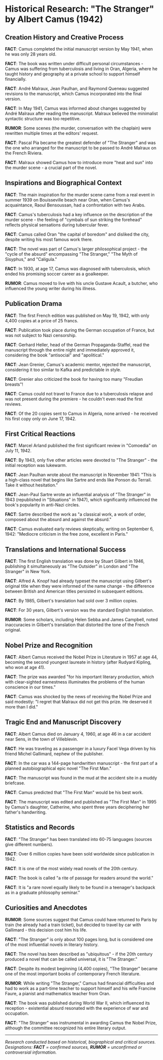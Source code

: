 # Historical Research: "The Stranger" by Albert Camus (1942)

## Creation History and Creative Process

**FACT**: Camus completed the initial manuscript version by May 1941, when he was only 28 years old.

**FACT**: The book was written under difficult personal circumstances - Camus was suffering from tuberculosis and living in Oran, Algeria, where he taught history and geography at a private school to support himself financially.

**FACT**: André Malraux, Jean Paulhan, and Raymond Queneau suggested revisions to the manuscript, which Camus incorporated into the final version.

**FACT**: In May 1941, Camus was informed about changes suggested by André Malraux after reading the manuscript. Malraux believed the minimalist syntactic structure was too repetitive.

**RUMOR**: Some scenes (the murder, conversation with the chaplain) were rewritten multiple times at the editors' request.

**FACT**: Pascal Pia became the greatest defender of "The Stranger" and was the one who arranged for the manuscript to be passed to André Malraux on the French Riviera.

**FACT**: Malraux showed Camus how to introduce more "heat and sun" into the murder scene - a crucial part of the novel.

## Inspirations and Biographical Context

**FACT**: The main inspiration for the murder scene came from a real event in summer 1939 on Bouisseville beach near Oran, when Camus's acquaintance, Raoul Bensoussan, had a confrontation with two Arabs.

**FACT**: Camus's tuberculosis had a key influence on the description of the murder scene - the feeling of "cymbals of sun striking the forehead" reflects physical sensations during tubercular fever.

**FACT**: Camus called Oran "the capital of boredom" and disliked the city, despite writing his most famous work there.

**FACT**: The novel was part of Camus's larger philosophical project - the "cycle of the absurd" encompassing "The Stranger," "The Myth of Sisyphus," and "Caligula."

**FACT**: In 1930, at age 17, Camus was diagnosed with tuberculosis, which ended his promising soccer career as a goalkeeper.

**RUMOR**: Camus moved to live with his uncle Gustave Acault, a butcher, who influenced the young writer during his illness.

## Publication Drama

**FACT**: The first French edition was published on May 19, 1942, with only 4,400 copies at a price of 25 francs.

**FACT**: Publication took place during the German occupation of France, but was not subject to Nazi censorship.

**FACT**: Gerhard Heller, head of the German Propaganda-Staffel, read the manuscript through the entire night and immediately approved it, considering the book "antisocial" and "apolitical."

**FACT**: Jean Grenier, Camus's academic mentor, rejected the manuscript, considering it too similar to Kafka and predictable in style.

**FACT**: Grenier also criticized the book for having too many "Freudian breasts"!

**FACT**: Camus could not travel to France due to a tuberculosis relapse and was not present during the premiere - he couldn't even read the first reviews.

**FACT**: Of the 20 copies sent to Camus in Algeria, none arrived - he received his first copy only on June 17, 1942.

## First Critical Reactions

**FACT**: Marcel Arland published the first significant review in "Comoedia" on July 11, 1942.

**FACT**: By 1943, only five other articles were devoted to "The Stranger" - the initial reception was lukewarm.

**FACT**: Jean Paulhan wrote about the manuscript in November 1941: "This is a high-class novel that begins like Sartre and ends like Ponson du Terrail. Take it without hesitation."

**FACT**: Jean-Paul Sartre wrote an influential analysis of "The Stranger" in 1943 (republished in "Situations" in 1947), which significantly influenced the book's popularity in anti-Nazi circles.

**FACT**: Sartre described the work as "a classical work, a work of order, composed about the absurd and against the absurd."

**FACT**: Camus evaluated early reviews skeptically, writing on September 6, 1942: "Mediocre criticism in the free zone, excellent in Paris."

## Translations and International Success

**FACT**: The first English translation was done by Stuart Gilbert in 1946, publishing it simultaneously as "The Outsider" in London and "The Stranger" in New York.

**FACT**: Alfred A. Knopf had already typeset the manuscript using Gilbert's original title when they were informed of the name change - the difference between British and American titles persisted in subsequent editions.

**FACT**: By 1985, Gilbert's translation had sold over 3 million copies.

**FACT**: For 30 years, Gilbert's version was the standard English translation.

**RUMOR**: Some scholars, including Helen Sebba and James Campbell, noted inaccuracies in Gilbert's translation that distorted the tone of the French original.

## Nobel Prize and Recognition

**FACT**: Albert Camus received the Nobel Prize in Literature in 1957 at age 44, becoming the second youngest laureate in history (after Rudyard Kipling, who won at age 41).

**FACT**: The prize was awarded "for his important literary production, which with clear-sighted earnestness illuminates the problems of the human conscience in our times."

**FACT**: Camus was shocked by the news of receiving the Nobel Prize and said modestly: "I regret that Malraux did not get this prize. He deserved it more than I did."

## Tragic End and Manuscript Discovery

**FACT**: Albert Camus died on January 4, 1960, at age 46 in a car accident near Sens, in the town of Villeblevin.

**FACT**: He was traveling as a passenger in a luxury Facel Vega driven by his friend Michel Gallimard, nephew of the publisher.

**FACT**: In the car was a 144-page handwritten manuscript - the first part of a planned autobiographical epic novel "The First Man."

**FACT**: The manuscript was found in the mud at the accident site in a muddy briefcase.

**FACT**: Camus predicted that "The First Man" would be his best work.

**FACT**: The manuscript was edited and published as "The First Man" in 1995 by Camus's daughter, Catherine, who spent three years deciphering her father's handwriting.

## Statistics and Records

**FACT**: "The Stranger" has been translated into 60-75 languages (sources give different numbers).

**FACT**: Over 6 million copies have been sold worldwide since publication in 1942.

**FACT**: It is one of the most widely read novels of the 20th century.

**FACT**: The book is called "a rite of passage for readers around the world."

**FACT**: It is "a rare novel equally likely to be found in a teenager's backpack as in a graduate philosophy seminar."

## Curiosities and Anecdotes

**RUMOR**: Some sources suggest that Camus could have returned to Paris by train (he already had a train ticket), but decided to travel by car with Gallimard - this decision cost him his life.

**FACT**: "The Stranger" is only about 100 pages long, but is considered one of the most influential novels in literary history.

**FACT**: The novel has been described as "ubiquitous" - if the 20th century produced a novel that can be called universal, it is "The Stranger."

**FACT**: Despite its modest beginning (4,400 copies), "The Stranger" became one of the most important books of contemporary French literature.

**RUMOR**: While writing "The Stranger," Camus had financial difficulties and had to work as a part-time teacher to support himself and his wife Francine Faure, a pianist and mathematics teacher from Oran.

**FACT**: The book was published during World War II, which influenced its reception - existential absurd resonated with the experience of war and occupation.

**FACT**: "The Stranger" was instrumental in awarding Camus the Nobel Prize, although the committee recognized his entire literary output.

---

*Research conducted based on historical, biographical and critical sources. Designations: **FACT** = confirmed sources, **RUMOR** = unconfirmed or controversial information.*